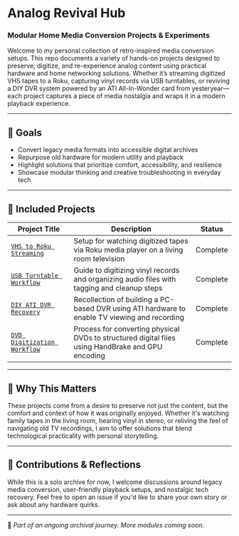 # Analog Revival Hub

### Modular Home Media Conversion Projects & Experiments

Welcome to my personal collection of retro-inspired media conversion setups. This repo documents a variety of hands-on projects designed to preserve, digitize, and re-experience analog content using practical hardware and home networking solutions. Whether it’s streaming digitized VHS tapes to a Roku, capturing vinyl records via USB turntables, or reviving a DIY DVR system powered by an ATI All-In-Wonder card from yesteryear—each project captures a piece of media nostalgia and wraps it in a modern playback experience.

---

## 🎯 Goals

- Convert legacy media formats into accessible digital archives
- Repurpose old hardware for modern utility and playback
- Highlight solutions that prioritize comfort, accessibility, and resilience
- Showcase modular thinking and creative troubleshooting in everyday tech

---

## 🧰 Included Projects

| Project Title                                                 | Description                                                                                   | Status     |
|---------------------------------------------------------------|-----------------------------------------------------------------------------------------------|------------|
| [`VHS to Roku Streaming`](VHS-to-Roku-Streaming-Setup.md)     | Setup for watching digitized tapes via Roku media player on a living room television          | Complete   |
| [`USB Turntable Workflow`](USB-Turntable-Digitization.md)     | Guide to digitizing vinyl records and organizing audio files with tagging and cleanup steps   | Complete   |
| [`DIY ATI DVR Recovery`](ATI-All-In-Wonder-DVR-Setup.md)      | Recollection of building a PC-based DVR using ATI hardware to enable TV viewing and recording | Complete   |
| [`DVD Digitization Workflow`](DVD-Digitization-Workflow.md)   | Process for converting physical DVDs to structured digital files using HandBrake and GPU encoding | Complete   |

---

## 📎 Why This Matters

These projects come from a desire to preserve not just the content, but the comfort and context of how it was originally enjoyed. Whether it's watching family tapes in the living room, hearing vinyl in stereo, or reliving the feel of navigating old TV recordings, I aim to offer solutions that blend technological practicality with personal storytelling.

---

## 💬 Contributions & Reflections

While this is a solo archive for now, I welcome discussions around legacy media conversion, user-friendly playback setups, and nostalgic tech recovery. Feel free to open an issue if you'd like to share your own story or ask about any hardware quirks.

---

🔧 *Part of an ongoing archival journey. More modules coming soon.*
